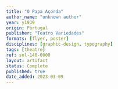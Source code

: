 ```yaml
---
title: "O Papa Açorda"
author_name: "unknown author"
year: y1939
origin: Portugal
publisher: "Teatro Variedades"
formats: [flyer, poster]
disciplines: [graphic-design, typography]
tags: [theatre]
ref: sol-140-0000
layout: artifact
status: Complete
published: true
date_added: 2023-03-09
---
```

